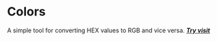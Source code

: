 # Colors
A simple tool for converting HEX values to RGB and vice versa. ***[Try visit](https://ali-master.github.io/colors)***